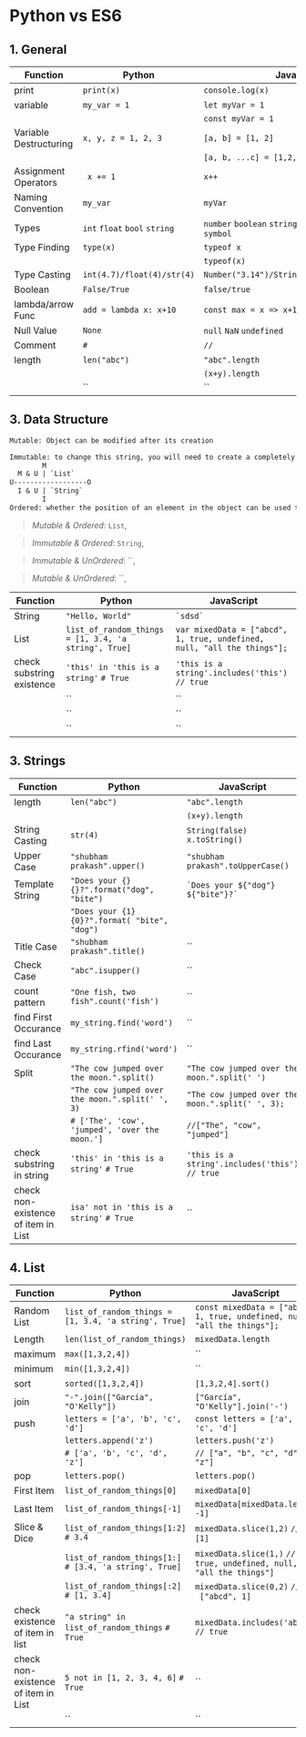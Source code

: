 # Python vs ES6

## 1. __General__

| Function | Python | JavaScript |
| --- | ------ | ---- |
| print | `print(x)` | `console.log(x)` |
| variable | `my_var = 1`| `let myVar = 1` |
|  | | `const myVar = 1` |
| Variable Destructuring | `x, y, z = 1, 2, 3` | `[a, b] = [1, 2]` |
|  |  | `[a, b, ...c] = [1,2,3,4,5]` |
| Assignment Operators | ` x += 1` | `x++` |
| Naming Convention  | `my_var` | `myVar` |
| Types | `int` `float` `bool` `string`| `number` `boolean` `string` `null` `undefined` `object` `symbol`|
| Type Finding | `type(x)` | `typeof x` |
| | | `typeof(x)` |
| Type Casting | `int(4.7)/float(4)/str(4)` | `Number("3.14")/String(false)/x.toString()`|
| Boolean | `False/True` | `false/true` |
| lambda/arrow Func | `add = lambda x: x+10` | `const max = x => x+10` |
| Null Value | `None`| `null` `NaN` `undefined`|
| Comment | `#`| `//` |
| length | `len("abc")`| `"abc".length` |
| | | `(x+y).length` |
| | ``| `` |

## 3. __Data Structure__

```def
Mutable: Object can be modified after its creation

Immutable: to change this string, you will need to create a completely new string.
        M
  M & U | `List`
U------------------O
  I & U | `String`
        I
Ordered: whether the position of an element in the object can be used to access the element
```

> _Mutable & Ordered_: `List`,

> _Immutable & Ordered_: `String`, 

> _Immutable & UnOrdered_: ``, 

> _Mutable & UnOrdered_: ``,



| Function | Python | JavaScript |
| --- | ------ | ---- |
| String | `"Hello, World"` | ``` `sdsd` ``` |
| List | `list_of_random_things = [1, 3.4, 'a string', True]` | `var mixedData = ["abcd", 1, true, undefined, null, "all the things"];` |
| check substring existence | `'this' in 'this is a string'` `# True` | `'this is a string'.includes('this')` `// true` |
|  | `` | `` |
|  | `` | `` |
|  | `` | `` |


## 3. __Strings__

| Function | Python | JavaScript |
| --- | ------ | ---- |
| length | `len("abc")`| `"abc".length` |
| | | `(x+y).length` |
| String Casting | `str(4)` | `String(false)` `x.toString()`|
| Upper Case | `"shubham prakash".upper()`| `"shubham prakash".toUpperCase()` |
| Template String| `"Does your {} {}?".format("dog", "bite")`| ``` `Does your ${"dog"} ${"bite"}?` ```|
| | `"Does your {1} {0}?".format( "bite", "dog")` | |
| Title Case | `"shubham prakash".title()`| `` |
| Check Case | `"abc".isupper()`| `` |
| count pattern | `"One fish, two fish".count('fish')`| `` |
| find First Occurance| `my_string.find('word')`| `` |
| find Last Occurance| `my_string.rfind('word')`| `` |
| Split | `"The cow jumped over the moon.".split()` | `"The cow jumped over the moon.".split(' ')` |
| | `"The cow jumped over the moon.".split(' ', 3)` | `"The cow jumped over the moon.".split(' ', 3);` |
| | `# ['The', 'cow', 'jumped', 'over the moon.']` | `//["The", "cow", "jumped"]` |
| check substring in string | `'this' in 'this is a string'` `# True` | `'this is a string'.includes('this')` `// true` |
| check non-existence of item in List | `isa' not in 'this is a string'` `# True` | `` |

## 4. __List__
| Function | Python | JavaScript |
| --- | ------ | ---- |
| Random List | `list_of_random_things = [1, 3.4, 'a string', True]` | `const mixedData = ["abcd", 1, true, undefined, null, "all the things"];` |
| Length | `len(list_of_random_things)` | `mixedData.length` |
| maximum | `max([1,3,2,4])` | `` |
| minimum | `min([1,3,2,4])` | `` |
| sort | `sorted([1,3,2,4])` | `[1,3,2,4].sort()` |
| join | `"-".join(["García", "O'Kelly"])` | `["García", "O'Kelly"].join('-')` |
| push | `letters = ['a', 'b', 'c', 'd']`  | `const letters = ['a', 'b', 'c', 'd']` |
| | `letters.append('z')`| `letters.push('z')` |
|  | `# ['a', 'b', 'c', 'd', 'z']` | `// ["a", "b", "c", "d", "z"]` |
| pop | `letters.pop()` | `letters.pop()` |
| First Item | `list_of_random_things[0]` | `mixedData[0]` |
| Last Item | `list_of_random_things[-1]` | `mixedData[mixedData.length -1]` |
| Slice & Dice | `list_of_random_things[1:2]` `# 3.4` | `mixedData.slice(1,2)` `// [1]` |
|  | `list_of_random_things[1:]` `# [3.4, 'a string', True]` | `mixedData.slice(1,)` `// [1, true, undefined, null, "all the things"]` |
|  | `list_of_random_things[:2]` `# [1, 3.4]` | `mixedData.slice(0,2)` `//  ["abcd", 1]` |
| check existence of item in list | `"a string" in list_of_random_things` `# True` | `mixedData.includes('abcd')` `// true` |
| check non-existence of item in List | `5 not in [1, 2, 3, 4, 6]` `# True` | `` |
|  | `` | `` |
